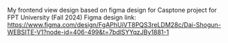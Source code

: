 My frontend view design based on figma design for Casptone project for FPT University (Fall 2024)
Figma design link: https://www.figma.com/design/FgAPhUiVT8PQS3reLDM28c/Dai-Shogun-WEBSITE-V1?node-id=406-499&t=7bdlSYYqzJBy1881-1
